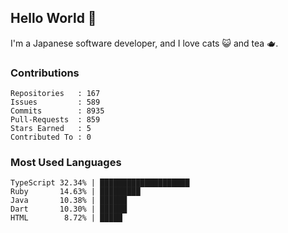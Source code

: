 ## Hello World 👋

I'm a Japanese software developer, and I love cats 😺 and tea 🫖.

### Contributions

    Repositories   : 167
    Issues         : 589
    Commits        : 8935
    Pull-Requests  : 859
    Stars Earned   : 5
    Contributed To : 0

### Most Used Languages

    TypeScript 32.34% | ████████████████████
    Ruby       14.63% | █████████
    Java       10.38% | ██████
    Dart       10.30% | ██████
    HTML        8.72% | █████
